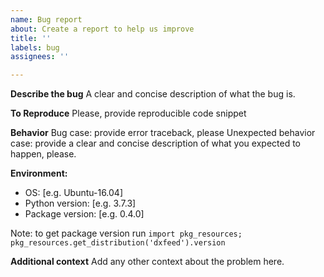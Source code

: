```yaml
---
name: Bug report
about: Create a report to help us improve
title: ''
labels: bug
assignees: ''

---
```


**Describe the bug**
A clear and concise description of what the bug is.

**To Reproduce**
Please, provide reproducible code snippet

**Behavior**
Bug case: provide error traceback, please
Unexpected behavior case: provide a clear and concise description of what you expected to happen, please.


**Environment:**
 - OS: [e.g. Ubuntu-16.04]
 - Python version: [e.g. 3.7.3]
 - Package version: [e.g. 0.4.0]

Note: to get package version run `import pkg_resources; pkg_resources.get_distribution('dxfeed').version`

**Additional context**
Add any other context about the problem here.
